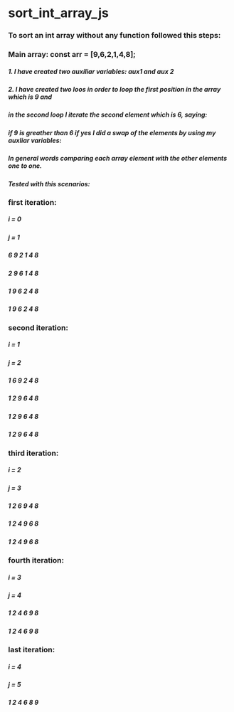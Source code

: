 ﻿# sort_int_array_js
 
 ### To sort an int array without any function  followed this steps:
 ### Main array: const arr = [9,6,2,1,4,8];
 ##### 1. I have created two auxiliar variables: aux1 and aux 2
 ##### 2. I have created two loos in order to loop the first position in the array which is 9 and
 ##### in the second loop I iterate the second element which is 6, saying:
 ##### if 9 is greather than 6 if yes I did a swap of the elements by using my auxliar variables:
 ##### In general words comparing each array element with the other elements one to one.
 ##### Tested with this scenarios:
 
### first iteration:
##### i = 0
##### j = 1

##### 6 9 2 1 4 8 
##### 2 9 6 1 4 8
##### 1 9 6 2 4 8
##### 1 9 6 2 4 8

### second iteration:
##### i = 1
##### j = 2

##### 1 6 9 2 4 8
##### 1 2 9 6 4 8
##### 1 2 9 6 4 8
##### 1 2 9 6 4 8

### third iteration:
##### i = 2
##### j = 3

##### 1 2 6 9 4 8
##### 1 2 4 9 6 8
##### 1 2 4 9 6 8

### fourth iteration:
##### i = 3
##### j = 4

##### 1 2 4 6 9 8
##### 1 2 4 6 9 8

### last iteration:
##### i = 4
##### j = 5

##### 1 2 4 6 8 9


